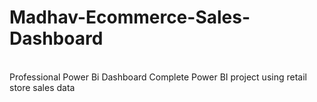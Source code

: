 # Madhav-Ecommerce-Sales-Dashboard
<br>
Professional Power Bi Dashboard
Complete Power BI project using retail store sales data
